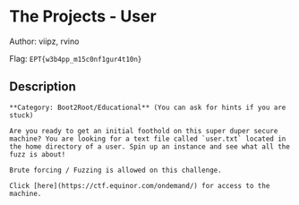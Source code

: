 # The Projects - User
Author: viipz, rvino

Flag: `EPT{w3b4pp_m15c0nf1gur4t10n}`
## Description
```
**Category: Boot2Root/Educational** (You can ask for hints if you are stuck)

Are you ready to get an initial foothold on this super duper secure machine? You are looking for a text file called `user.txt` located in the home directory of a user. Spin up an instance and see what all the fuzz is about! 

Brute forcing / Fuzzing is allowed on this challenge.

Click [here](https://ctf.equinor.com/ondemand/) for access to the machine.
```

